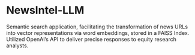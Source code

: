 # NewsIntel-LLM
Semantic search application, facilitating the transformation of news URLs into vector representations via word embeddings, stored in a FAISS Index. Utilized OpenAI’s API to deliver precise responses to equity research analysts.
